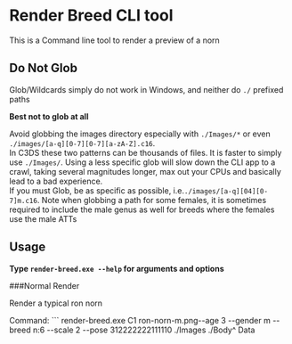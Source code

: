 # Render Breed CLI tool

This is a Command line tool to render a preview of a norn

## Do Not Glob
Glob/Wildcards simply do not work in Windows, and neither do `./` prefixed paths 

**Best not to glob at all**

Avoid globbing the images directory especially with `./Images/*` or even `./images/[a-q][0-7][0-7][a-zA-Z].c16`.  
In C3DS these two patterns can be thousands of files. It is faster to simply use `./Images/`.
Using a less specific glob will slow down the CLI app to a crawl, 
taking several magnitudes longer, max out your CPUs and basically lead to a bad experience.  
If you must Glob, be as specific as possible, i.e.`./images/[a-q][04][0-7]m.c16`. 
Note when globbing a path for some females, it is sometimes required to include 
the male genus as well for breeds where the females use the male ATTs


## Usage

**Type `render-breed.exe --help` for arguments and options**

###Normal Render

Render a typical ron norn  

Command: ```
render-breed.exe C1 ron-norn-m.png--age 3 --gender m --breed n:6 --scale 2 --pose 312222222111110 ./Images ./Body^ Data

```
